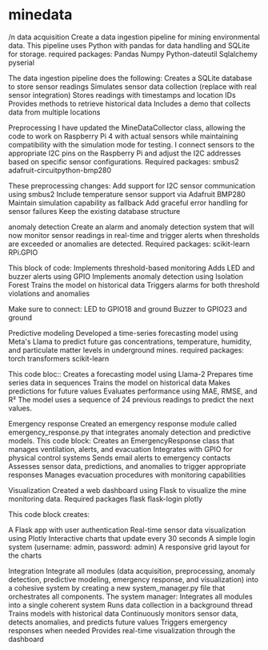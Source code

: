 # minedata
/n data acquisition
Create a data ingestion pipeline for mining environmental data. This pipeline uses Python with pandas for data handling and SQLite for storage.
required packages:
Pandas
Numpy
Python-dateutil
Sqlalchemy
pyserial

The data ingestion pipeline does the following: 
Creates a SQLite database to store sensor readings
Simulates sensor data collection (replace with real sensor integration)
Stores readings with timestamps and location IDs
Provides methods to retrieve historical data
Includes a demo that collects data from multiple locations

Preprocessing
I have updated the MineDataCollector class, allowing the code to work on Raspberry Pi 4 with actual sensors while maintaining compatibility with the simulation mode for testing. I connect sensors to the appropriate I2C pins on the Raspberry Pi and adjust the I2C addresses based on specific sensor configurations.
Required packages:
smbus2
adafruit-circuitpython-bmp280

These preprocessing changes:
Add support for I2C sensor communication using smbus2
Include temperature sensor support via Adafruit BMP280
Maintain simulation capability as fallback
Add graceful error handling for sensor failures
Keep the existing database structure

anomaly detection
Create an alarm and anomaly detection system that will now monitor sensor readings in real-time and trigger alerts when thresholds are exceeded or anomalies are detected.
Required packages:
scikit-learn
RPi.GPIO

This block of code:
Implements threshold-based monitoring
Adds LED and buzzer alerts using GPIO
Implements anomaly detection using Isolation Forest
Trains the model on historical data
Triggers alarms for both threshold violations and anomalies

Make sure to connect:
LED to GPIO18 and ground
Buzzer to GPIO23 and ground


Predictive modeling
Developed a time-series forecasting model using Meta's Llama to predict future gas concentrations, temperature, humidity, and particulate matter levels in underground mines. 
required packages:
torch
transformers
scikit-learn

This code bloc::
Creates a forecasting model using Llama-2
Prepares time series data in sequences
Trains the model on historical data
Makes predictions for future values
Evaluates performance using MAE, RMSE, and R²
The model uses a sequence of 24 previous readings to predict the next values. 


Emergency response
Created an emergency response module called emergency_response.py that integrates anomaly detection and predictive models.
This code block:
Creates an EmergencyResponse class that manages ventilation, alerts, and evacuation
Integrates with GPIO for physical control systems
Sends email alerts to emergency contacts
Assesses sensor data, predictions, and anomalies to trigger appropriate responses
Manages evacuation procedures with monitoring capabilities


Visualization
Created a web dashboard using Flask to visualize the mine monitoring data.
Required packages
flask
flask-login
plotly

This code block creates:

A Flask app with user authentication
Real-time sensor data visualization using Plotly
Interactive charts that update every 30 seconds
A simple login system (username: admin, password: admin)
A responsive grid layout for the charts


Integration
Integrate all modules (data acquisition, preprocessing, anomaly detection, predictive modeling, emergency response, and visualization) into a cohesive system by creating a new system_manager.py file that orchestrates all components.
The system manager:
Integrates all modules into a single coherent system
Runs data collection in a background thread
Trains models with historical data
Continuously monitors sensor data, detects anomalies, and predicts future values
Triggers emergency responses when needed
Provides real-time visualization through the dashboard
